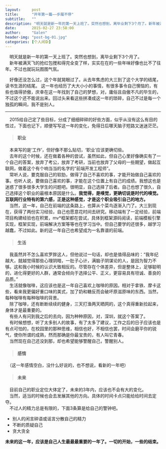 ```yaml
---
layout:     post
title:      "开年第一篇——步履不停"
subtitle:   ""
description: "明天就是新一年的第一天上班了。突然也想到，离毕业剩下3个月了。新年被满天飞的抢红包搅和得完全变了样，实实在在的一些年味好像也比不了往年。不过也就玩玩图图气氛..."
date:       2015-02-27 23:58:00
author:     "Galen"
header-img: "post-bg-01.jpg"
categories: [个人闲杂]
---
```


　明天就是新一年的第一天上班了。突然也想到，离毕业剩下3个月了。   
　新年被满天飞的抢红包搅和得完全变了样，实实在在的一些年味好像也比不了往年。不过也就玩玩图图气氛。

　好像还没怎么过，这个年就晃眼过了。从去年焦虑的大三到了这个大学的结尾，读书生涯的结尾。
这一年也经历了大大小小的事情，有很多事令自己懊恼的，有些也值得骄傲，庆幸在这一年找到了自己的梦想，对，庸俗且自傲不凡的毕生的，不过这个还不能说出来。回过头来看这些拼凑成这一年的琐碎，自己不过是每一个独孤的瞬间，我不是别人。

---

　2015给自己定了些目标，分成了细细碎碎的好些方面，似乎从没有这么有目的性过，下面也记下，顺便写写这一年的变化，免得日后哪天脑子短路又迷迷茫茫。


>#### 职业

　本来写的是‘工作’，但好像不那么贴切，‘职业’应该更确切些。   
　去年的这个时候，还在做着各种的尝试，虽然如此，但自己心里好像确实有了一个自己的答案，放弃了考公，放弃了考研，当前也放弃了父母的一些期望，做起互联网，做着这个有个响当当的名字的“前端开发工程师”。   
　常听人说，要克服自己的软肋，做得了自己不喜欢的事，才能开始做自己喜欢的事。也听人说，要做自己喜欢的事，才能在这个位置上有自己的成绩。我想这也是迷惑了很多很多大学生的问题吧。很明显，自己选择了后者。自己也想了很久，自己选择这个职业的最根本原因是什么。**我觉得，是嗅觉，更确切说是时代的嗅觉。互联网行业特有的第六感，正是这种感觉，才是这个职业吸引自己的地方。**   
　当然，这一年，自己在前端的这条路上，也算从个菜鸟逐渐入门了。大三到现在，获得了两份实习经验，自己也愿意花时间去研究。移动端有了一定经验，前端项目构建经验也在积累，mv*框架都在尝试，具体到框架源码阅读，前端模板引擎实现，框架实现，前端解决方案等等也在学习当中。但自己要学的还很多，越学习越蠢，不过如此。新的这一年自己也希望成为一名靠谱的前端。


>#### 生活

　我虽然并不怎么喜欢罗胖这人，但他说过一句话，却也是值得品味的：“我年纪越大，就越觉得那些心理阴暗，一肚子心计，满脑子阴谋论的人，是因为智力不够。这和我小时候的认识大致相反的。尽管存在个体差异，但是整体上，足够聪明的，进化得更好的人群，通常会倾向于选择公平、正义，更容易具有坦诚、善良的品质。”   
　生活就像咖啡，这应该也是这一年自己喜欢上咖啡的原因。相对于拿铁、摩卡这些，看来我更偏好重口味的美式，加了奶和糖反而会破坏原滋原味的东西。当然，每种咖啡有每种咖啡的背景。   
　除了咖啡，还有断断续续的健身，三天打渔两天晒网的，这个真得重新捡起来，身体才是最重要的。   
　有些人有问到我之后的去向，因为种种原因，对，深圳，就这个答案了。   
　有时候想想，听了太多别人的故事，有了太多了建议，工作之后的日子应该也是有点可怕的，在校园里的那种思维，相信也好，不相信也罢，时间会磨平你的锐气，使你所谓的成熟，然而那确是你最宝贵的，有人叫它青春。   
　当然现在自己还没到那，却也希望能够警醒自己，警醒别人。


>#### 感情

　（这一年感情空白，没什么好说的，也不想说，看新的一年吧）


>#### 未来

　目前自己的职业定位大体定了，未来的3年内，应该也不会有大的变化。    
　当然，适当的时候也会去发展其他的方向。具体的时间卡点只能给给时间去定夺。  
　不过人的精力总是有限的，下面3条算是给自己的警钟吧。

*  别人的闲言碎语或谣言分散自己的精力
*  不断的质疑自己
*  贪大贪全

 

**未来的这一年，应该是自己人生最最最重要的一年了。一切的开始，一些的结束。**
